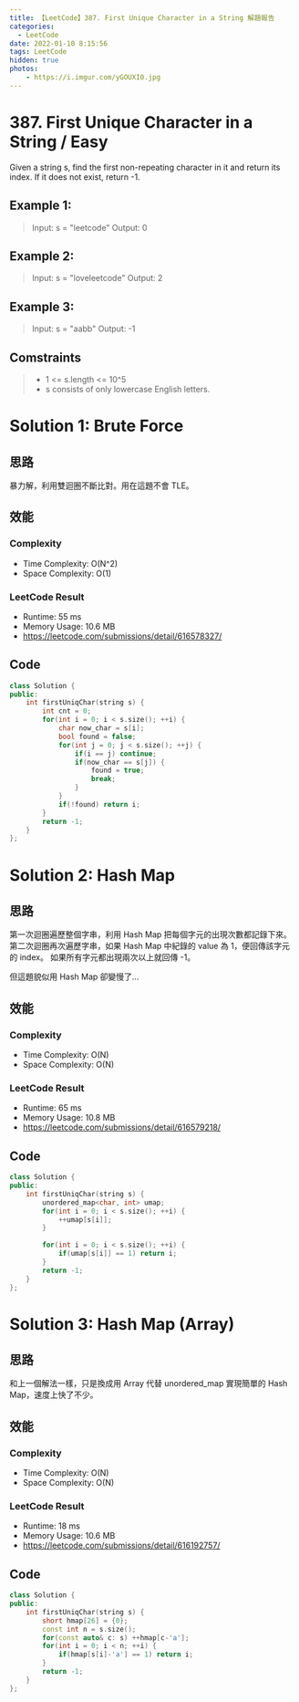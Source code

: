 ```yaml
---
title: 【LeetCode】387. First Unique Character in a String 解題報告
categories:
  - LeetCode
date: 2022-01-10 8:15:56
tags: LeetCode
hidden: true
photos:
    - https://i.imgur.com/yGOUXI0.jpg
---
```

 
# 387. First Unique Character in a String / Easy

Given a string s, find the first non-repeating character in it and return its index. If it does not exist, return -1.

<!-- more --> 

## Example 1:
> Input: s = "leetcode"
> Output: 0

## Example 2:
> Input: s = "loveleetcode"
> Output: 2

## Example 3:
> Input: s = "aabb"
> Output: -1

## Comstraints
> - 1 <= s.length <= 10^5
> - s consists of only lowercase English letters.

# Solution 1: Brute Force
## 思路

暴力解，利用雙迴圈不斷比對。用在這題不會 TLE。

## 效能

### Complexity 
- Time Complexity: O(N^2)
- Space Complexity: O(1)

### LeetCode Result

- Runtime: 55 ms
- Memory Usage: 10.6 MB 
- https://leetcode.com/submissions/detail/616578327/

## Code
```cpp
class Solution {
public:
    int firstUniqChar(string s) {
        int cnt = 0;
        for(int i = 0; i < s.size(); ++i) {
            char now_char = s[i];
            bool found = false;
            for(int j = 0; j < s.size(); ++j) {
                if(i == j) continue;
                if(now_char == s[j]) {
                    found = true;
                    break;
                } 
            }
            if(!found) return i;
        }
        return -1;
    }
};
```

# Solution 2: Hash Map
## 思路

第一次迴圈遍歷整個字串，利用 Hash Map 把每個字元的出現次數都記錄下來。
第二次迴圈再次遍歷字串，如果 Hash Map 中紀錄的 value 為 1，便回傳該字元的 index。
如果所有字元都出現兩次以上就回傳 -1。

但這題貌似用 Hash Map 卻變慢了...

## 效能

### Complexity 
- Time Complexity: O(N)
- Space Complexity: O(N)

### LeetCode Result

- Runtime: 65 ms
- Memory Usage: 10.8 MB 
- https://leetcode.com/submissions/detail/616579218/

## Code
```cpp
class Solution {
public:
    int firstUniqChar(string s) {
        unordered_map<char, int> umap;
        for(int i = 0; i < s.size(); ++i) {
            ++umap[s[i]];
        }
        
        for(int i = 0; i < s.size(); ++i) {
            if(umap[s[i]] == 1) return i;
        }
        return -1;
    }
};
```

# Solution 3: Hash Map (Array)
## 思路

和上一個解法一樣，只是換成用 Array 代替 unordered_map 實現簡單的 Hash Map，速度上快了不少。


## 效能

### Complexity 
- Time Complexity: O(N)
- Space Complexity: O(N)

### LeetCode Result

- Runtime: 18 ms
- Memory Usage: 10.6 MB 
- https://leetcode.com/submissions/detail/616192757/

## Code
```cpp
class Solution {
public:
    int firstUniqChar(string s) {
        short hmap[26] = {0};
        const int n = s.size();
        for(const auto& c: s) ++hmap[c-'a'];
        for(int i = 0; i < n; ++i) {
            if(hmap[s[i]-'a'] == 1) return i;
        }
        return -1;
    }
};
```